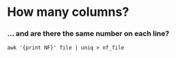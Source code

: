 # How many columns?
### ... and are there the same number on each line? 
```
awk '{print NF}' file | uniq > nf_file
```
